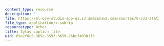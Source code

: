 ```yaml
---
content_type: resource
description: ''
file: https://ol-ocw-studio-app-qa.s3.amazonaws.com/courses/8-333-statistical-mechanics-i-statistical-mechanics-of-particles-fall-2013/69a2f6c5385c3593365986bcf40381f3_hRHzPaDpgu0.srt
file_type: application/x-subrip
resourcetype: Other
title: 3play caption file
uid: 69a2f6c5-385c-3593-3659-86bcf40381f3
---
```

